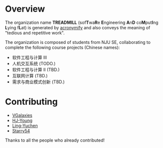 # Overview

The organization name **TREADMILL** (sof**T**wa**R**e **E**ngineering **A**n**D** co**M**put**I**ng **L**ying f**L**at) is generated by [acronymify](https://acronymify.com/TREADMILL/?q=software+engineering+and+computing+lying+flat) and also conveys the meaning of "tedious and repetitive work".

The organization is composed of students from NJU SE, collaborating to complete the following course projects (Chinese names):

- 软件工程与计算 Ⅲ
- 人机交互系统 (TODO.)
- 软件工程与计算 Ⅱ (TBD.)
- 互联网计算 (TBD.)
- 需求与商业模式创新 (TBD.)

# Contributing

- [VGalaxies](https://github.com/VGalaxies)
- [HJ-Young](https://github.com/HJ-Young)
- [Ling-Yuchen](https://github.com/Ling-Yuchen)
- [Starry54](https://github.com/Starry54)

Thanks to all the people who already contributed!
